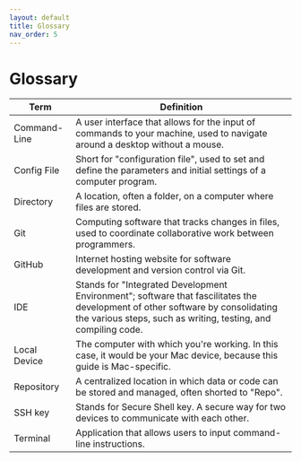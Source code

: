 ```yaml
---
layout: default
title: Glossary
nav_order: 5
---
```

# Glossary

| Term | Definition |  
|---|---|  
| Command-Line | A user interface that allows for the input of commands to your machine, used to navigate around a desktop without a mouse. |  
| Config File | Short for "configuration file", used to set and define the parameters and initial settings of a computer program. |  
| Directory | A location, often a folder, on a computer where files are stored. |  
| Git | Computing software that tracks changes in files, used to coordinate collaborative work between programmers. |  
| GitHub | Internet hosting website for software development and version control via Git. |  
| IDE | Stands for "Integrated Development Environment"; software that fascilitates the development of other software by consolidating the various steps, such as writing, testing, and compiling code. |  
| Local Device | The computer with which you're working. In this case, it would be your Mac device, because this guide is Mac-specific. |  
| Repository | A centralized location in which data or code can be stored and managed, often shorted to "Repo". |  
| SSH key | Stands for Secure Shell key. A secure way for two devices to communicate with each other. |  
| Terminal | Application that allows users to input command-line instructions. |  